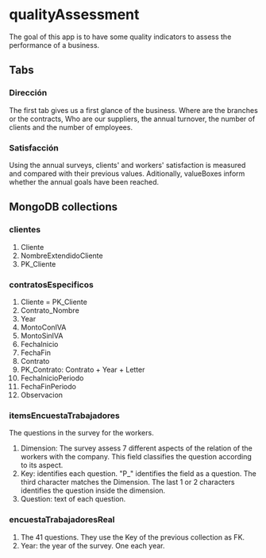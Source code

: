 # qualityAssessment
The goal of this app is to have some quality indicators to assess the performance of a business.
## Tabs
### Dirección 
The first tab gives us a first glance of the business. Where are the branches or the contracts, Who are our suppliers, the annual turnover, the number of clients and the number of employees. 
### Satisfacción
Using the annual surveys, clients' and workers' satisfaction is measured and compared with their previous values. Aditionally, valueBoxes inform whether the annual goals have been reached.  
## MongoDB collections 
### clientes
1. Cliente
2. NombreExtendidoCliente
3. PK_Cliente
### contratosEspecificos
1. Cliente = PK_Cliente
2. Contrato_Nombre
3. Year
4. MontoConIVA
5. MontoSinIVA
6. FechaInicio
7. FechaFin
8. Contrato
9. PK_Contrato: Contrato + Year + Letter
10. FechaInicioPeriodo
11. FechaFinPeriodo
12. Observacion 
### itemsEncuestaTrabajadores 
The questions in the survey for the workers.
1. Dimension: The survey assess 7 different aspects of the relation of the workers with the company. This field classifies the question according to its aspect.  
2. Key: identifies each question. "P_" identifies the field as a question. The third character matches the Dimension. The last 1 or 2 characters identifies the question inside the dimension. 
3. Question: text of each question. 
### encuestaTrabajadoresReal 
1. The 41 questions. They use the Key of the previous collection as FK.
2. Year: the year of the survey. One each year. 

